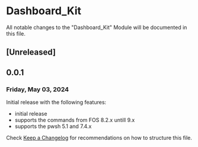 # Dashboard_Kit

All notable changes to the "Dashboard_Kit" Module will be documented in this file.


## [Unreleased]



## 0.0.1
### Friday, May 03, 2024

Initial release with the following features:

* initial release
* supports the commands from FOS 8.2.x untill 9.x
* supports the pwsh 5.1 and 7.4.x



Check [Keep a Changelog](http://keepachangelog.com/) for recommendations on how to structure this file.
